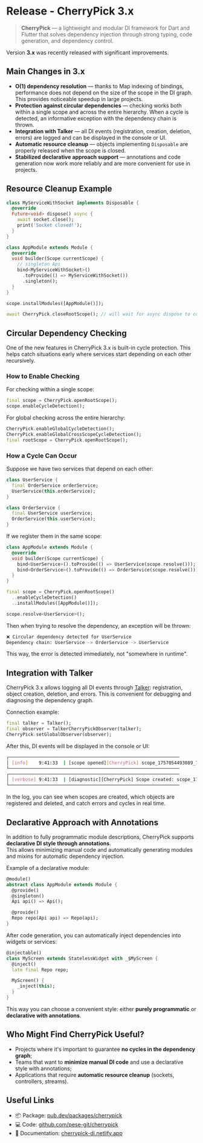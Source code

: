 # Release - CherryPick 3.x

> **CherryPick** — a lightweight and modular DI framework for Dart and Flutter that solves dependency injection through strong typing, code generation, and dependency control.

Version **3.x** was recently released with significant improvements.

## Main Changes in 3.x

* **O(1) dependency resolution** — thanks to Map indexing of bindings, performance does not depend on the size of the scope in the DI graph. This provides noticeable speedup in large projects.
* **Protection against circular dependencies** — checking works both within a single scope and across the entire hierarchy. When a cycle is detected, an informative exception with the dependency chain is thrown.
* **Integration with Talker** — all DI events (registration, creation, deletion, errors) are logged and can be displayed in the console or UI.
* **Automatic resource cleanup** — objects implementing `Disposable` are properly released when the scope is closed.
* **Stabilized declarative approach support** — annotations and code generation now work more reliably and are more convenient for use in projects.

## Resource Cleanup Example

```dart
class MyServiceWithSocket implements Disposable {
  @override
  Future<void> dispose() async {
    await socket.close();
    print('Socket closed!');
  }
}

class AppModule extends Module {
  @override
  void builder(Scope currentScope) {
    // singleton Api
    bind<MyServiceWithSocket>()
      .toProvide(() => MyServiceWithSocket())
      .singleton();
  }
}

scope.installModules([AppModule()]);

await CherryPick.closeRootScope(); // will wait for async dispose to complete
```

## Circular Dependency Checking

One of the new features in CherryPick 3.x is built-in cycle protection.
This helps catch situations early where services start depending on each other recursively.

### How to Enable Checking

For checking within a single scope:

```dart
final scope = CherryPick.openRootScope();
scope.enableCycleDetection();
```

For global checking across the entire hierarchy:

```dart
CherryPick.enableGlobalCycleDetection();
CherryPick.enableGlobalCrossScopeCycleDetection();
final rootScope = CherryPick.openRootScope();
```

### How a Cycle Can Occur

Suppose we have two services that depend on each other:

```dart
class UserService {
  final OrderService orderService;
  UserService(this.orderService);
}

class OrderService {
  final UserService userService;
  OrderService(this.userService);
}
```

If we register them in the same scope:

```dart
class AppModule extends Module {
  @override
  void builder(Scope currentScope) {
    bind<UserService>().toProvide(() => UserService(scope.resolve()));
    bind<OrderService>().toProvide(() => OrderService(scope.resolve()));
  }
}

final scope = CherryPick.openRootScope()
  ..enableCycleDetection()
  ..installModules([AppModule()]);

scope.resolve<UserService>();
```

Then when trying to resolve the dependency, an exception will be thrown:

```bash
❌ Circular dependency detected for UserService
Dependency chain: UserService -> OrderService -> UserService
```

This way, the error is detected immediately, not "somewhere in runtime".

## Integration with Talker

CherryPick 3.x allows logging all DI events through [Talker](https://pub.dev/packages/talker): registration, object creation, deletion, and errors. This is convenient for debugging and diagnosing the dependency graph.

Connection example:

```dart
final talker = Talker();
final observer = TalkerCherryPickObserver(talker);
CherryPick.setGlobalObserver(observer);
```

After this, DI events will be displayed in the console or UI:

```bash
┌───────────────────────────────────────────────────────────────
│ [info]    9:41:33  | [scope opened][CherryPick] scope_1757054493089_7072
└───────────────────────────────────────────────────────────────
┌───────────────────────────────────────────────────────────────
│ [verbose] 9:41:33  | [diagnostic][CherryPick] Scope created: scope_1757054493089_7072 {type: Scope, name: scope_1757054493089_7072, description: scope created}
└───────────────────────────────────────────────────────────────
```

In the log, you can see when scopes are created, which objects are registered and deleted, and catch errors and cycles in real time.


## Declarative Approach with Annotations

In addition to fully programmatic module descriptions, CherryPick supports **declarative DI style through annotations**.  
This allows minimizing manual code and automatically generating modules and mixins for automatic dependency injection.

Example of a declarative module:

```dart
@module()
abstract class AppModule extends Module {
  @provide()
  @singleton()
  Api api() => Api();

  @provide()
  Repo repo(Api api) => Repo(api);
}
````

After code generation, you can automatically inject dependencies into widgets or services:

```dart
@injectable()
class MyScreen extends StatelessWidget with _$MyScreen {
  @inject()
  late final Repo repo;

  MyScreen() {
    _inject(this);
  }
}
```

This way you can choose a convenient style: either **purely programmatic** or **declarative with annotations**.


## Who Might Find CherryPick Useful?

* Projects where it's important to guarantee **no cycles in the dependency graph**;
* Teams that want to **minimize manual DI code** and use a declarative style with annotations;
* Applications that require **automatic resource cleanup** (sockets, controllers, streams).

## Useful Links

* 📦 Package: [pub.dev/packages/cherrypick](https://pub.dev/packages/cherrypick)
* 💻 Code: [github.com/pese-git/cherrypick](https://github.com/pese-git/cherrypick)
* 📖 Documentation: [cherrypick-di.netlify.app](https://cherrypick-di.netlify.app/)
